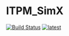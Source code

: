 # ITPM_SimX

[![Build Status](https://github.com/V1talyK/ITPM_SimX.jl/actions/workflows/CI.yml/badge.svg?branch=main)](https://github.com/V1talyK/ITPM_SimX.jl/actions/workflows/CI.yml?query=branch%3Amain)
[![latest](https://img.shields.io/badge/docs-latest-blue.svg)](https://github.io/V1talyK/ITPM_SimX.jl/docs/src/index.md)
